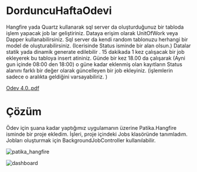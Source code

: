 # DorduncuHaftaOdevi

Hangfire yada Quartz kullanarak sql server da oluşturduğunuz bir tabloda işlem yapacak job lar geliştiriniz.
Dataya erişim olarak UnitOfWork veya Dapper kullanabilirsiniz.
Sql server da kendi random tablonuzu herhangi bir model de oluşturabilirsiniz. (Icerisinde Status isminde bir alan olsun.)
Datalar statik yada dinamik generate edilebilir .
15 dakikada 1 kez çalışacak bir job ekleyerek bu tabloya insert atininiz.
Günde bir kez 18.00 da çalışarak (Ayni gun içinde 08:00 den 18:00) o güne kadar eklenmiş olan kayıtların Status alanını farklı bir değer olarak güncelleyen bir job ekleyiniz. (işlemlerin sadece o aralıkta geldiğini varsayabiliriz. )

[Odev 4.0..pdf](https://github.com/Semra4141/UcuncuHaftaOdevi/files/7918753/Odev.4.0.pdf)

# Çözüm

Ödev için şuana kadar yaptığımız uygulamanın üzerine Patika.Hangfire isminde bir proje ekledim. İşleri, proje içindeki Jobs klasöründe tanımladım. Jobları oluşturmak için BackgroundJobController kullanılabilir.

![patika_hangfire](https://user-images.githubusercontent.com/33669453/151600694-8f353bbb-2bfb-416c-b178-f6e1c964a055.png)


![dashboard](https://user-images.githubusercontent.com/33669453/151600703-720536b3-15a8-4beb-9eea-4fe29c49127f.png)
